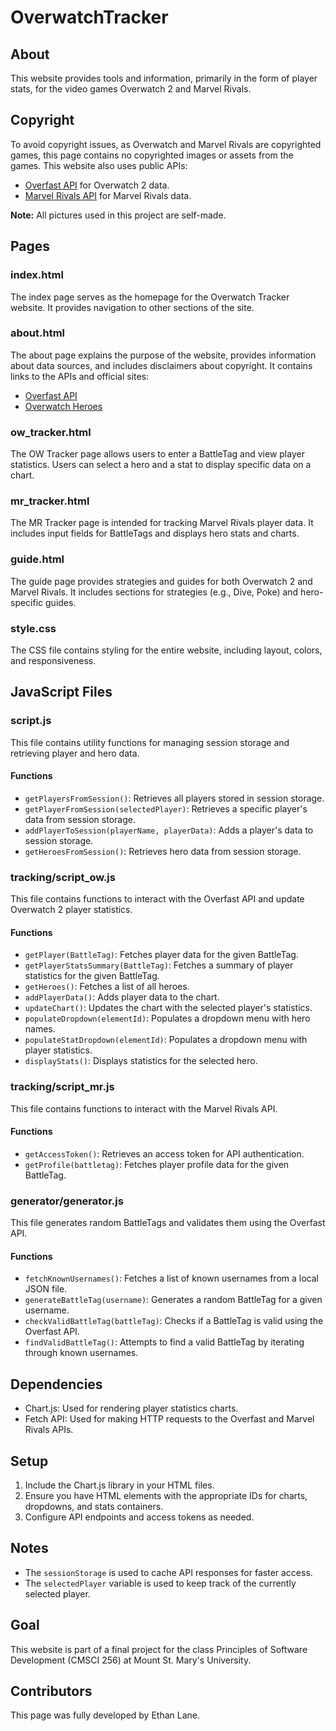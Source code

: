 # OverwatchTracker

## About

This website provides tools and information, primarily in the form of player stats, for the video games Overwatch 2 and Marvel Rivals.

## Copyright

To avoid copyright issues, as Overwatch and Marvel Rivals are copyrighted games, this page contains no copyrighted images or assets from the games.
This website also uses public APIs:
- [Overfast API](https://overfast-api.tekrop.fr/) for Overwatch 2 data.
- [Marvel Rivals API](https://mrapi.org/) for Marvel Rivals data.

**Note:** All pictures used in this project are self-made.

## Pages

### index.html

The index page serves as the homepage for the Overwatch Tracker website. It provides navigation to other sections of the site.

### about.html

The about page explains the purpose of the website, provides information about data sources, and includes disclaimers about copyright. It contains links to the APIs and official sites:
- [Overfast API](https://overfast-api.tekrop.fr/)
- [Overwatch Heroes](https://overwatch.blizzard.com/en-us/heroes/)

### ow_tracker.html

The OW Tracker page allows users to enter a BattleTag and view player statistics. Users can select a hero and a stat to display specific data on a chart.

### mr_tracker.html

The MR Tracker page is intended for tracking Marvel Rivals player data. It includes input fields for BattleTags and displays hero stats and charts.

### guide.html

The guide page provides strategies and guides for both Overwatch 2 and Marvel Rivals. It includes sections for strategies (e.g., Dive, Poke) and hero-specific guides.

### style.css

The CSS file contains styling for the entire website, including layout, colors, and responsiveness.

## JavaScript Files

### script.js

This file contains utility functions for managing session storage and retrieving player and hero data.

#### Functions

- `getPlayersFromSession()`: Retrieves all players stored in session storage.
- `getPlayerFromSession(selectedPlayer)`: Retrieves a specific player's data from session storage.
- `addPlayerToSession(playerName, playerData)`: Adds a player's data to session storage.
- `getHeroesFromSession()`: Retrieves hero data from session storage.

### tracking/script_ow.js

This file contains functions to interact with the Overfast API and update Overwatch 2 player statistics.

#### Functions

- `getPlayer(BattleTag)`: Fetches player data for the given BattleTag.
- `getPlayerStatsSummary(BattleTag)`: Fetches a summary of player statistics for the given BattleTag.
- `getHeroes()`: Fetches a list of all heroes.
- `addPlayerData()`: Adds player data to the chart.
- `updateChart()`: Updates the chart with the selected player's statistics.
- `populateDropdown(elementId)`: Populates a dropdown menu with hero names.
- `populateStatDropdown(elementId)`: Populates a dropdown menu with player statistics.
- `displayStats()`: Displays statistics for the selected hero.

### tracking/script_mr.js

This file contains functions to interact with the Marvel Rivals API.

#### Functions

- `getAccessToken()`: Retrieves an access token for API authentication.
- `getProfile(battletag)`: Fetches player profile data for the given BattleTag.

### generator/generator.js

This file generates random BattleTags and validates them using the Overfast API.

#### Functions

- `fetchKnownUsernames()`: Fetches a list of known usernames from a local JSON file.
- `generateBattleTag(username)`: Generates a random BattleTag for a given username.
- `checkValidBattleTag(battleTag)`: Checks if a BattleTag is valid using the Overfast API.
- `findValidBattleTag()`: Attempts to find a valid BattleTag by iterating through known usernames.

## Dependencies

- Chart.js: Used for rendering player statistics charts.
- Fetch API: Used for making HTTP requests to the Overfast and Marvel Rivals APIs.

## Setup

1. Include the Chart.js library in your HTML files.
2. Ensure you have HTML elements with the appropriate IDs for charts, dropdowns, and stats containers.
3. Configure API endpoints and access tokens as needed.

## Notes

- The `sessionStorage` is used to cache API responses for faster access.
- The `selectedPlayer` variable is used to keep track of the currently selected player.

## Goal

This website is part of a final project for the class Principles of Software Development (CMSCI 256) at Mount St. Mary's University.

## Contributors

This page was fully developed by Ethan Lane.